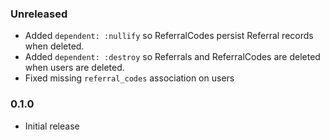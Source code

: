 ### Unreleased

* Added `dependent: :nullify` so ReferralCodes persist Referral records when deleted.
* Added `dependent: :destroy` so Referrals and ReferralCodes are deleted when users are deleted.
* Fixed missing `referral_codes` association on users

### 0.1.0

* Initial release
